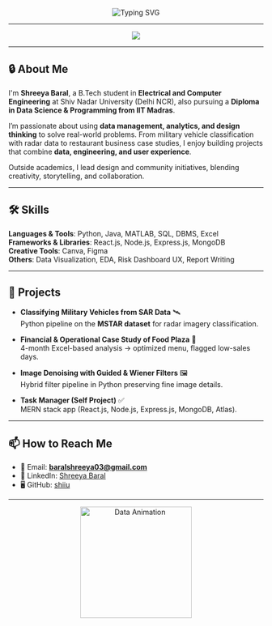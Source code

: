 <!-- Banner with Typing Animation -->
<p align="center">
  <img src="https://readme-typing-svg.herokuapp.com?font=Fira+Code&size=28&pause=1000&color=FF6F61&center=true&vCenter=true&width=600&lines=Hi%2C+I'm+Shreeya;Aspiring+Data+Analyst+%7C+UX+Analyst;Engineer+%7C+Researcher+%7C+Designer" alt="Typing SVG" />
</p>

---

<p align="center">
  <img src="https://skillicons.dev/icons?i=python,java,cpp,matlab,mysql,mongodb,react,nodejs,figma,vite,canva,excel" />
</p>

---

## 🔒 About Me  

I'm **Shreeya Baral**, a B.Tech student in **Electrical and Computer Engineering** at Shiv Nadar University (Delhi NCR), also pursuing a **Diploma in Data Science & Programming from IIT Madras**.  

I’m passionate about using **data management, analytics, and design thinking** to solve real-world problems. From military vehicle classification with radar data to restaurant business case studies, I enjoy building projects that combine **data, engineering, and user experience**.  

Outside academics, I lead design and community initiatives, blending creativity, storytelling, and collaboration.  

---

## 🛠 Skills  

**Languages & Tools**: Python, Java, MATLAB, SQL, DBMS, Excel  
**Frameworks & Libraries**: React.js, Node.js, Express.js, MongoDB  
**Creative Tools**: Canva, Figma  
**Others**: Data Visualization, EDA, Risk Dashboard UX, Report Writing  

---

## 📂 Projects  

- **Classifying Military Vehicles from SAR Data** 🛰️  
  Python pipeline on the **MSTAR dataset** for radar imagery classification.  

- **Financial & Operational Case Study of Food Plaza** 🍴  
  4-month Excel-based analysis → optimized menu, flagged low-sales days.  

- **Image Denoising with Guided & Wiener Filters** 🖼️  
  Hybrid filter pipeline in Python preserving fine image details.  

- **Task Manager (Self Project)** ✅  
  MERN stack app (React.js, Node.js, Express.js, MongoDB, Atlas).  

---

## 📫 How to Reach Me  

- 📧 Email: **baralshreeya03@gmail.com**  
- 💼 LinkedIn: [Shreeya Baral](#)  
- 🖥️ GitHub: [shiiu](#)  

---

<p align="center">
  <img src="https://media.giphy.com/media/3o7aD2saalBwwftBIY/giphy.gif" width="220" alt="Data Animation"/>
</p>
